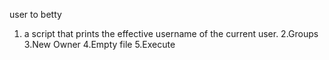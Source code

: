 user to betty
1. a script that prints the effective username of the current user.
2.Groups
3.New Owner
4.Empty file
5.Execute

